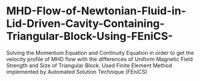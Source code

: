 # MHD-Flow-of-Newtonian-Fluid-in-Lid-Driven-Cavity-Containing-Triangular-Block-Using-FEniCS-
Solving the Momentum Equation and Continuity Equation in order to get the velocity profile of MHD flow with the differences of Uniform Magnetic Field Strength and Size of Triangular Block. Used Finite Element Method implemented by Automated Solution Technique (FEniCS)
